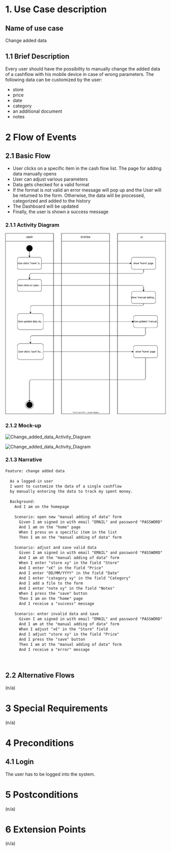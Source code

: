 # 1. Use Case description

## Name of use case

Change added data

## 1.1 Brief Description

Every user should have the possibility to manually change the added data of a cashflow with his mobile device in case of wrong parameters. 
The following data can be customized by the user:

- store
- price
- date
- category
- an additional document
- notes

# 2 Flow of Events

## 2.1 Basic Flow

- User clicks on a specific item in the cash flow list. The page for adding data manually opens
- User can adjust various parameters
- Data gets checked for a valid format 
- If the format is not valid an error message will pop up and the User will be returned to the form. Otherwise, the data will be processed, categorized and added to the history 
- The Dashboard will be updated 
- Finally, the user is shown a success message

### 2.1.1 Activity Diagram
![Change_added_data_Activity_Diagram](change_added_data.drawio.svg)


### 2.1.2 Mock-up
![Change_added_data_Activity_Diagram](../home_menu.png)

![Change_added_data_Activity_Diagram](../UC_4_manual_adding_of_data/add_expense.png)


### 2.1.3 Narrative

```gherkin
Feature: change added data

  As a logged-in user
  I want to customize the data of a single cashflow 
  by manually entering the data to track my spent money.
  
  Background: 
    And I am on the homepage
    
    Scenario: open new "manual adding of data" form
      Given I am signed in with email "EMAIL" and password "PASSWORD"
      And I am on the "home" page
      When I press on a specific item in the list
      Then I am on the "manual adding of data" form
      
    Scenario: adjust and save valid data
      Given I am signed in with email "EMAIL" and password "PASSWORD"
      And I am at the "manual adding of data" form
      When I enter "store xy" in the field "Store"
      And I enter "x€" in the field "Price"
      And I enter "DD/MM/YYYY" in the field "Date"
      And I enter "category xy" in the field "Category"
      And I add a file to the form
      And I enter "note xy" in the field "Notes"
      When I press the "save" button
      Then I am on the "home" page
      And I receive a "success" message
      
    Scenario: enter invalid data and save
      Given I am signed in with email "EMAIL" and password "PASSWORD"
      And I am at the "manual adding of data" form
      When I adjust "x€" in the "Store" field
      And I adjust "store xy" in the field "Price"
      And I press the "save" button
      Then I am at the "manual adding of data" form
      And I receive a "error" message
      
      

```


## 2.2 Alternative Flows

(n/a)

# 3 Special Requirements

(n/a)

# 4 Preconditions

## 4.1 Login

The user has to be logged into the system.

# 5 Postconditions

(n/a)

# 6 Extension Points

(n/a)


